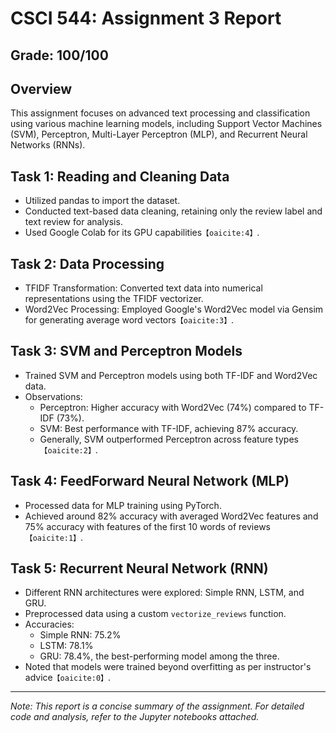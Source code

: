 # CSCI 544: Assignment 3 Report

## Grade: 100/100

## Overview
This assignment focuses on advanced text processing and classification using various machine learning models, including Support Vector Machines (SVM), Perceptron, Multi-Layer Perceptron (MLP), and Recurrent Neural Networks (RNNs).

## Task 1: Reading and Cleaning Data
- Utilized pandas to import the dataset.
- Conducted text-based data cleaning, retaining only the review label and text review for analysis.
- Used Google Colab for its GPU capabilities&#8203;``【oaicite:4】``&#8203;.

## Task 2: Data Processing
- TFIDF Transformation: Converted text data into numerical representations using the TFIDF vectorizer.
- Word2Vec Processing: Employed Google's Word2Vec model via Gensim for generating average word vectors&#8203;``【oaicite:3】``&#8203;.

## Task 3: SVM and Perceptron Models
- Trained SVM and Perceptron models using both TF-IDF and Word2Vec data.
- Observations:
  - Perceptron: Higher accuracy with Word2Vec (74%) compared to TF-IDF (73%).
  - SVM: Best performance with TF-IDF, achieving 87% accuracy.
  - Generally, SVM outperformed Perceptron across feature types&#8203;``【oaicite:2】``&#8203;.

## Task 4: FeedForward Neural Network (MLP)
- Processed data for MLP training using PyTorch.
- Achieved around 82% accuracy with averaged Word2Vec features and 75% accuracy with features of the first 10 words of reviews&#8203;``【oaicite:1】``&#8203;.

## Task 5: Recurrent Neural Network (RNN)
- Different RNN architectures were explored: Simple RNN, LSTM, and GRU.
- Preprocessed data using a custom `vectorize_reviews` function.
- Accuracies:
  - Simple RNN: 75.2%
  - LSTM: 78.1%
  - GRU: 78.4%, the best-performing model among the three.
- Noted that models were trained beyond overfitting as per instructor's advice&#8203;``【oaicite:0】``&#8203;.

---

*Note: This report is a concise summary of the assignment. For detailed code and analysis, refer to the Jupyter notebooks attached.*
